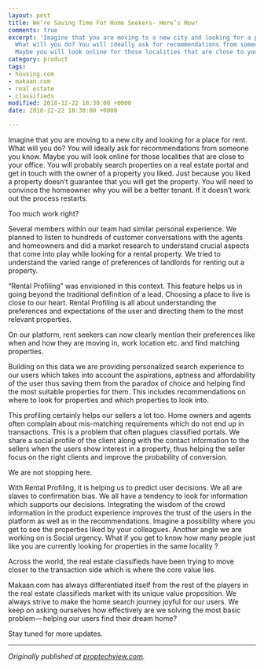 ```yaml
---
layout: post
title: We’re Saving Time For Home Seekers- Here’s How!
comments: true
excerpt: 'Imagine that you are moving to a new city and looking for a place for rent.
  What will you do? You will ideally ask for recommendations from someone you know.
  Maybe you will look online for those localities that are close to your office. '
category: product
tags:
- housing.com
- makaan.com
- real estate
- classifieds
modified: 2018-12-22 18:30:00 +0000
date: 2018-12-22 18:30:00 +0000

---
```

Imagine that you are moving to a new city and looking for a place for rent. What will you do? You will ideally ask for recommendations from someone you know. Maybe you will look online for those localities that are close to your office. You will probably search properties on a real estate portal and get in touch with the owner of a property you liked. Just because you liked a property doesn’t guarantee that you will get the property. You will need to convince the homeowner why you will be a better tenant. If it doesn’t work out the process restarts.

Too much work right?

Several members within our team had similar personal experience. We planned to listen to hundreds of customer conversations with the agents and homeowners and did a market research to understand crucial aspects that come into play while looking for a rental property. We tried to understand the varied range of preferences of landlords for renting out a property.

“Rental Profiling” was envisioned in this context. This feature helps us in going beyond the traditional definition of a lead. Choosing a place to live is close to our heart. Rental Profiling is all about understanding the preferences and expectations of the user and directing them to the most relevant properties.

On our platform, rent seekers can now clearly mention their preferences like when and how they are moving in, work location etc. and find matching properties.

Building on this data we are providing personalized search experience to our users which takes into account the aspirations, aptness and affordability of the user thus saving them from the paradox of choice and helping find the most suitable properties for them. This includes recommendations on where to look for properties and which properties to look into.

This profiling certainly helps our sellers a lot too. Home owners and agents often complain about mis-matching requirements which do not end up in transactions. This is a problem that often plagues classified portals. We share a social profile of the client along with the contact information to the sellers when the users show interest in a property, thus helping the seller focus on the right clients and improve the probability of conversion.

We are not stopping here.

With Rental Profiling, it is helping us to predict user decisions. We all are slaves to confirmation bias. We all have a tendency to look for information which supports our decisions. Integrating the wisdom of the crowd information in the product experience improves the trust of the users in the platform as well as in the recommendations. Imagine a possibility where you get to see the properties liked by your colleagues. Another angle we are working on is Social urgency. What if you get to know how many people just like you are currently looking for properties in the same locality ?

Across the world, the real estate classifieds have been trying to move closer to the transaction side which is where the core value lies.

Makaan.com has always differentiated itself from the rest of the players in the real estate classifieds market with its unique value proposition. We always strive to make the home search journey joyful for our users. We keep on asking ourselves how effectively are we solving the most basic problem — helping our users find their dream home?

Stay tuned for more updates.

***

_Originally published at_ [_proptechview.com_](https://proptechview.com/were-saving-time-for-home-seekers-heres-how/)_._